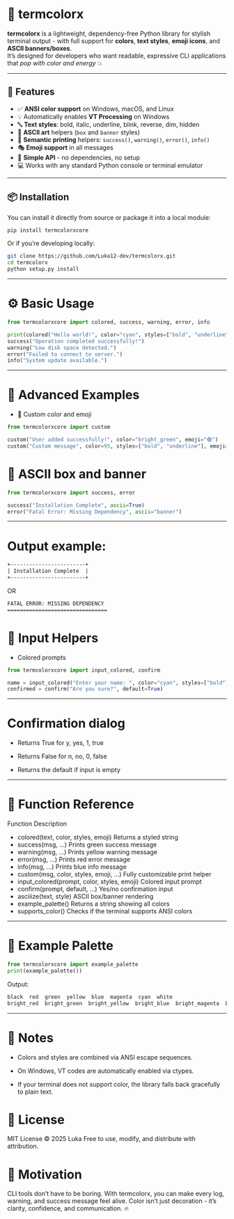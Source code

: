 # 🎨 termcolorx

**termcolorx** is a lightweight, dependency-free Python library for stylish terminal output - with full support for **colors**, **text styles**, **emoji icons**, and **ASCII banners/boxes**.  
It’s designed for developers who want readable, expressive CLI applications that *pop with color and energy* 💥

---

## 🚀 Features

- ✅ **ANSI color support** on Windows, macOS, and Linux  
- 💡 Automatically enables **VT Processing** on Windows  
- 🔤 **Text styles**: bold, italic, underline, blink, reverse, dim, hidden  
- 🧱 **ASCII art** helpers (`box` and `banner` styles)  
- 💬 **Semantic printing** helpers: `success()`, `warning()`, `error()`, `info()`  
- 🎭 **Emoji support** in all messages  
- 🧪 **Simple API** - no dependencies, no setup  
- 💻 Works with any standard Python console or terminal emulator

---

## 📦 Installation

You can install it directly from source or package it into a local module:

```bash
pip install termcolorxcore
```

Or if you’re developing locally:
```bash
git clone https://github.com/Luka12-dev/termcolorx.git
cd termcolorx
python setup.py install
```

---

# ⚙️ Basic Usage
```python
from termcolorxcore import colored, success, warning, error, info

print(colored("Hello world!", color="cyan", styles=["bold", "underline"]))
success("Operation completed successfully!")
warning("Low disk space detected.")
error("Failed to connect to server.")
info("System update available.")
```

---

# 🌈 Advanced Examples
- 🧠 Custom color and emoji

```python
from termcolorxcore import custom

custom("User added successfully!", color="bright_green", emoji="🟢")
custom("Custom message", color=95, styles=["bold", "underline"], emoji="✨")
```

# 🧱 ASCII box and banner
```python
from termcolorxcore import success, error

success("Installation Complete", ascii=True)
error("Fatal Error: Missing Dependency", ascii="banner")
```

---

# Output example:

```bash
+------------------------+
| Installation Complete  |
+------------------------+
```

OR

```bash
FATAL ERROR: MISSING DEPENDENCY
================================
```

# 🎯 Input Helpers
- Colored prompts
```python
from termcolorxcore import input_colored, confirm

name = input_colored("Enter your name: ", color="cyan", styles=["bold"])
confirmed = confirm("Are you sure?", default=True)
```

---

# Confirmation dialog
- Returns True for y, yes, 1, true

- Returns False for n, no, 0, false

- Returns the default if input is empty

---

# 🧩 Function Reference
Function	Description
- colored(text, color, styles, emoji)	Returns a styled string
- success(msg, ...)	Prints green success message
- warning(msg, ...)	Prints yellow warning message
- error(msg, ...)	Prints red error message
- info(msg, ...)	Prints blue info message
- custom(msg, color, styles, emoji, ...)	Fully customizable print helper
- input_colored(prompt, color, styles, emoji)	Colored input prompt
- confirm(prompt, default, ...)	Yes/no confirmation input
- asciiize(text, style)	ASCII box/banner rendering
- example_palette()	Returns a string showing all colors
- supports_color()	Checks if the terminal supports ANSI colors

---

# 🎨 Example Palette
```python
from termcolorxcore import example_palette
print(example_palette())
```

Output:

```bash
black  red  green  yellow  blue  magenta  cyan  white  
bright_red  bright_green  bright_yellow  bright_blue  bright_magenta  bright_cyan  bright_white
```

---

# 🧠 Notes
- Colors and styles are combined via ANSI escape sequences.

- On Windows, VT codes are automatically enabled via ctypes.

- If your terminal does not support color, the library falls back gracefully to plain text.

# 📄 License
MIT License © 2025 Luka
Free to use, modify, and distribute with attribution.

# 💪 Motivation
CLI tools don’t have to be boring. With termcolorx, you can make every log, warning, and success message feel alive.
Color isn’t just decoration - it’s clarity, confidence, and communication. 🔥